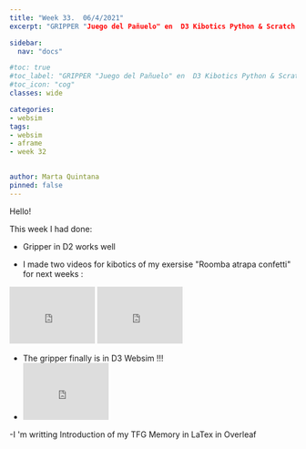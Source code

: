 ```yaml
---
title: "Week 33.  06/4/2021"
excerpt: "GRIPPER "Juego del Pañuelo" en  D3 Kibotics Python & Scratch!!"

sidebar:
  nav: "docs"

#toc: true
#toc_label: "GRIPPER "Juego del Pañuelo" en  D3 Kibotics Python & Scratch!!"
#toc_icon: "cog"
classes: wide

categories:
- websim
tags:
- websim
- aframe
- week 32

    
author: Marta Quintana
pinned: false
---
```


Hello! 

This week I had done:

- Gripper in D2 works well

- I made two videos for kibotics of my exersise "Roomba atrapa confetti" for next weeks :

<iframe width="150" height="100" src="https://youtube.com/embed/" frameborder="0" allow="autoplay; encrypted-media" allowfullscreen></iframe>
<iframe width="150" height="100" src="https://youtube.com/embed/" frameborder="0" allow="autoplay; encrypted-media" allowfullscreen></iframe>

- The gripper finally is in D3 Websim !!!
- <iframe width="150" height="100" src="https://youtube.com/embed/" frameborder="0" allow="autoplay; encrypted-media" allowfullscreen></iframe>


-I 'm writting Introduction of my TFG Memory in LaTex in Overleaf
